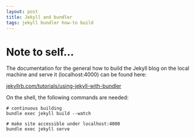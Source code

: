 ```yaml
---
layout: post
title: Jekyll and bundler
tags: jekyll bundler how-to build
---
```


# Note to self...
The documentation for the general how to build the Jekyll
blog on the local machine and serve it (localhost:4000) can
be found here:

[jekyllrb.com/tutorials/using-jekyll-with-bundler](https://jekyllrb.com/tutorials/using-jekyll-with-bundler)

On the shell, the following commands are needed:

```
# continuous building
bundle exec jekyll build --watch

# make site accessible under localhost:4000
bundle exec jekyll serve
```